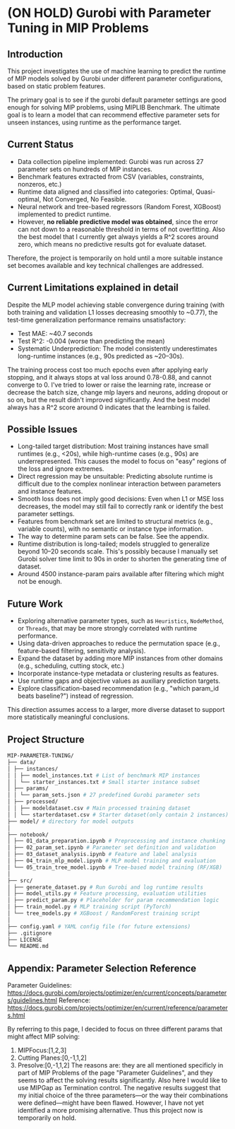 # (ON HOLD) Gurobi with Parameter Tuning in MIP Problems

## Introduction
This project investigates the use of machine learning to predict the runtime of MIP models solved by Gurobi under different parameter configurations, based on static problem features.

The primary goal is to see if the gurobi default parameter settings are good enough for solving MIP problems, using MIPLIB Benchmark. The ultimate goal is to learn a model that can recommend effective parameter sets for unseen instances, using runtime as the performance target.

## Current Status
-  Data collection pipeline implemented: Gurobi was run across 27 parameter sets on hundreds of MIP instances.
-  Benchmark features extracted from CSV (variables, constraints, nonzeros, etc.)
-  Runtime data aligned and classified into categories: Optimal, Quasi-optimal, Not Converged, No Feasible.
-  Neural network and tree-based regressors (Random Forest, XGBoost) implemented to predict runtime.
-  However, **no reliable predictive model was obtained**, since the error can not down to a reasonable threshold in terms of not overfitting. Also the best model that I currently get always yields a R^2 scores around zero, which means no predictive results got for evaluate dataset.

Therefore, the project is temporarily on hold until a more suitable instance set becomes available and key technical challenges are addressed.

## Current Limitations explained in detail

Despite the MLP model achieving stable convergence during training (with both training and validation L1 losses decreasing smoothly to ~0.77), the test-time generalization performance remains unsatisfactory:

- Test MAE: ~40.7 seconds
- Test R^2: -0.004 (worse than predicting the mean)
- Systematic Underprediction: The model consistently underestimates long-runtime instances (e.g., 90s predicted as ~20–30s).

The training process cost too much epochs even after applying early stopping, and it always stops at val loss around 0.78-0.88, and cannot converge to 0. I've tried to lower or raise the learning rate, increase or decrease the batch size, change mlp layers and neurons, adding dropout or so on, but the result didn't improved significantly. And the best model always has a R^2 score around 0 indicates that the learnbing is failed.

## Possible Issues

- Long-tailed target distribution: Most training instances have small runtimes (e.g., <20s), while high-runtime cases (e.g., 90s) are underrepresented. This causes the model to focus on "easy" regions of the loss and ignore extremes.
- Direct regression may be unsuitable: Predicting absolute runtime is difficult due to the complex nonlinear interaction between parameters and instance features.
- Smooth loss does not imply good decisions: Even when L1 or MSE loss decreases, the model may still fail to correctly rank or identify the best parameter settings.
- Features from benchmark set are limited to structural metrics (e.g., variable counts), with no semantic or instance type information.
- The way to determine param sets can be false. See the appendix.
- Runtime distribution is long-tailed; models struggled to generalize beyond 10–20 seconds scale. This's possibly because I manually set Gurobi solver time limit to 90s in order to shorten the generating time of dataset.
- Around 4500 instance-param pairs available after filtering which might not be enough.

## Future Work

- Exploring alternative parameter types, such as `Heuristics`, `NodeMethod`, or `Threads`, that may be more strongly correlated with runtime performance.
- Using data-driven approaches to reduce the permutation space (e.g., feature-based filtering, sensitivity analysis).
- Expand the dataset by adding more MIP instances from other domains (e.g., scheduling, cutting stock, etc.)
- Incorporate instance-type metadata or clustering results as features.
- Use runtime gaps and objective values as auxiliary prediction targets.
- Explore classification-based recommendation (e.g., "which param_id beats baseline?") instead of regression.

This direction assumes access to a larger, more diverse dataset to support more statistically meaningful conclusions.

## Project Structure
```bash
MIP-PARAMETER-TUNING/
├── data/
│ ├── instances/
│ │ ├── model_instances.txt # List of benchmark MIP instances
│ │ └── starter_instances.txt # Small starter instance subset
│ ├── params/
│ │ └── param_sets.json # 27 predefined Gurobi parameter sets
│ ├── processed/
│ │ ├── modeldataset.csv # Main processed training dataset
│ │ └── starterdataset.csv # Starter dataset(only contain 2 instances)
├── model/ # directory for model outputs
│
├── notebook/
│ ├── 01_data_preparation.ipynb # Preprocessing and instance chunking
│ ├── 02_param_set.ipynb # Parameter set definition and validation
│ ├── 03_dataset_analysis.ipynb # Feature and label analysis
│ ├── 04_train_mlp_model.ipynb # MLP model training and evaluation
│ └── 05_train_tree_model.ipynb # Tree-based model training (RF/XGB)
│
├── src/
│ ├── generate_dataset.py # Run Gurobi and log runtime results
│ ├── model_utils.py # Feature processing, evaluation utilities
│ ├── predict_param.py # Placeholder for param recommendation logic
│ ├── train_model.py # MLP training script (PyTorch)
│ └── tree_models.py # XGBoost / RandomForest training script
│
├── config.yaml # YAML config file (for future extensions)
├── .gitignore 
├── LICENSE 
└── README.md 
```

## Appendix: Parameter Selection Reference
Parameter Guidelines: https://docs.gurobi.com/projects/optimizer/en/current/concepts/parameters/guidelines.html
Reference: https://docs.gurobi.com/projects/optimizer/en/current/reference/parameters.html

By referring to this page, I decided to focus on three different params that might affect MIP solving: 
1. MIPFocus:[1,2,3]
2. Cutting Planes:[0,-1,1,2]
3. Presolve:[0,-1,1,2]
The reasons are: they are all mentioned specificly in part of MIP Problems of the page "Parameter Guidelines", and they seems to affect the solving results significantly. Also here I would like to use MIPGap as Termination control. 
The negative results suggest that my initial choice of the three parameters—or the way their combinations were defined—might have been flawed. However, I have not yet identified a more promising alternative. Thus this project now is temporarily on hold.